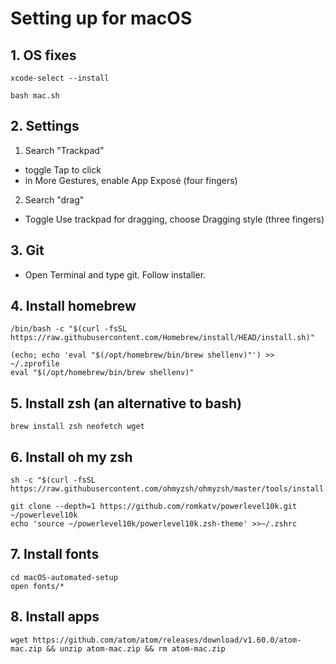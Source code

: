 # Setting up for macOS

## 1. OS fixes
```
xcode-select --install

bash mac.sh
```

## 2. Settings
1. Search "Trackpad"
- toggle Tap to click
- in More Gestures, enable App Exposé (four fingers)

2. Search "drag"
- Toggle Use trackpad for dragging, choose Dragging style (three fingers)

## 3. Git
- Open Terminal and type git. Follow installer.

## 4. Install homebrew
```
/bin/bash -c "$(curl -fsSL https://raw.githubusercontent.com/Homebrew/install/HEAD/install.sh)"

(echo; echo 'eval "$(/opt/homebrew/bin/brew shellenv)"') >> ~/.zprofile
eval "$(/opt/homebrew/bin/brew shellenv)"
```

## 5. Install zsh (an alternative to bash)
```
brew install zsh neofetch wget
```

## 6. Install oh my zsh
```
sh -c "$(curl -fsSL https://raw.githubusercontent.com/ohmyzsh/ohmyzsh/master/tools/install.sh)"

git clone --depth=1 https://github.com/romkatv/powerlevel10k.git ~/powerlevel10k
echo 'source ~/powerlevel10k/powerlevel10k.zsh-theme' >>~/.zshrc
```

## 7. Install fonts
```
cd macOS-automated-setup
open fonts/*
```

## 8. Install apps
```
wget https://github.com/atom/atom/releases/download/v1.60.0/atom-mac.zip && unzip atom-mac.zip && rm atom-mac.zip
```
